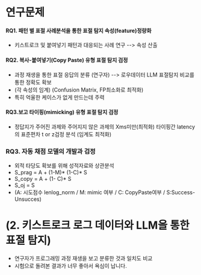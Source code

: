 
# 연구문제
#### RQ1.  패턴 별 표절 사례분석을 통한  표절 탐지 속성(feature)정량화
* 키스트로크 및 붙여넣기 패턴과 대응되는 사례 연구 --> 속성 산출
#### RQ2. 복사-붙여넣기(Copy Paste) 유형 표절 탐지 검정
* 과정 재생을 통한 표절 응답의 분류 (연구자) --> 로우데이터 LLM 표절탐지 비교를 통한 정확도 확보
* (각 속성의 임계)  (Confusion Matrix, FP최소화로 최적화)
* 특히 억울한 케이스가 없게 만드는데 주력 
#### RQ3.보고 타이핑(mimicking) 유형 표절 탐지 검정
* 정답지가 주어진 과제와 주어지지 않은 과제의 Xms미만(최적화) 타이핑간 latency의 표준편차 t or z검정 분석 (임계도 최적화)
### RQ3.  자동 채점 모델의 개발과 검정
* 외적 타당도 확보를 위해 성적자료와 상관분석
* S_prag = A + (1-M)* (1-C)* S
* S_copy = A + (1- C)* S
* S_oj = S
* (A: 시도점수 lenlog_norm / M: mimic 여부 /  C: CopyPaste여부 /  S:Success-Unsucces)
# (2. 키스트로크 로그 데이터와 LLM을 통한 표절 탐지)
* 연구자가 프로그래밍 과정 재생을 보고 분류한 것과 일치도 비교
* 시험으로 돌려본 결과가 너무 좋아서 욕심이 납니다.
